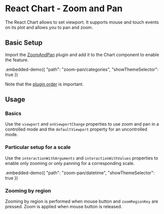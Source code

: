 # React Chart - Zoom and Pan

The React Chart allows to set viewport. It supports mouse and touch events on its plot and allows you to pan and zoom.

## Basic Setup

Import the [ZoomAndPan](../reference/zoom-and-pan.md) plugin and add it to the Chart component to enable the feature.

.embedded-demo({ "path": "zoom-pan/categories", "showThemeSelector": true })

Note that the [plugin order](./plugin-overview.md#plugin-order) is important.


## Usage

### Basics

Use the `viewport` and `onViewportChange` properties to use zoom and pan in a controlled mode and the `defaultViewport` property for an uncontrolled mode.

### Particular setup for a scale

Use the `interactionWithArguments` and `interactionWithValues` properties to enable only zooming or only panning for a corresponding scale.

.embedded-demo({ "path": "zoom-pan/datetime", "showThemeSelector": true })

### Zooming by region

Zooming by region is performed when mouse button and `zoomRegionKey` are pressed. Zoom is applied when mouse button is released.
